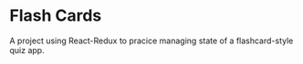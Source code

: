 # Flash Cards


A project using React-Redux to pracice managing state of a flashcard-style quiz app.